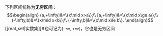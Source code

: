 下列区间统称为**无穷区间**：
$$\begin{align}
(a,+\infty)&=\{x\mid x>a\};\\
[a,+\infty)&=\{x\mid x\ge a\};\\
(-\infty,b)&=\{x\mid x<b\};\\
(-\infty,b]&=\{x\mid x\le b\}.
\end{align}$$
[[real_set|实数集]]$\mathbb R$也可记为$(-\infty,+\infty)$，它也是无穷区间